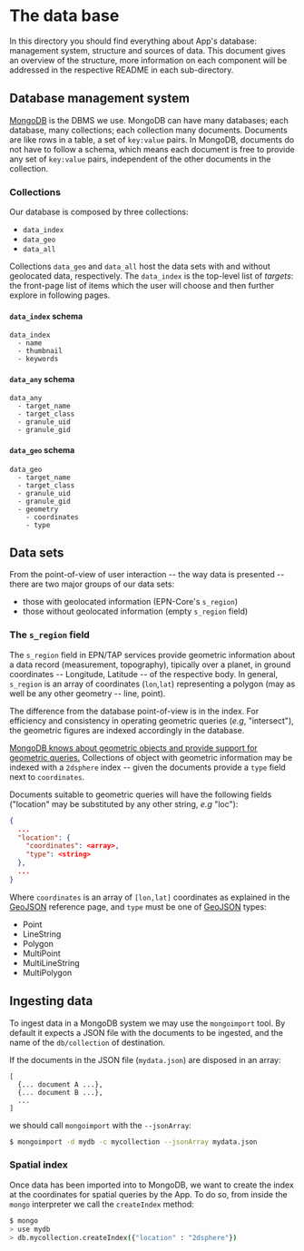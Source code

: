 # The data base

In this directory you should find everything about App's database: management
system, structure and sources of data.
This document gives an overview of the structure, more information on each
component will be addressed in the respective README in each sub-directory.

## Database management system

[MongoDB] is the DBMS we use. MongoDB can have many databases; each database, many
collections; each collection many documents.
Documents are like rows in a table, a set of `key:value` pairs.
In MongoDB, documents do not have to follow a schema, which means each document
is free to provide any set of `key:value` pairs, independent of the other
documents in the collection.

[mongodb]: https://www.mongodb.com/

### Collections

Our database is composed by three collections:
* `data_index`
* `data_geo`
* `data_all`

Collections `data_geo` and `data_all` host the data sets with and without
geolocated data, respectively.
The `data_index` is the top-level list of _targets_: the front-page list of
items which the user will choose and then further explore in following pages.

#### `data_index` schema
```
data_index
  - name
  - thumbnail
  - keywords
```

#### `data_any` schema
```
data_any
  - target_name
  - target_class
  - granule_uid
  - granule_gid
```

#### `data_geo` schema
```
data_geo
  - target_name
  - target_class
  - granule_uid
  - granule_gid
  - geometry
    - coordinates
    - type
```

## Data sets

From the point-of-view of user interaction -- the way data is presented --
there are two major groups of our data sets:

* those with geolocated information (EPN-Core's `s_region`)
* those without geolocated information (empty `s_region` field)


### The `s_region` field

The `s_region` field in EPN/TAP services provide geometric information about a
data record (measurement, topography), tipically over a planet, in ground
coordinates -- Longitude, Latitude -- of the respective body.
In general, `s_region` is an array of coordinates (`lon`,`lat`) representing
a polygon (may as well be any other geometry -- line, point).

The difference from the database point-of-view is in the index.
For efficiency and consistency in operating geometric queries (_e.g_, "intersect"),
the geometric figures are indexed accordingly in the database.

[MongoDB knows about geometric objects and provide support for geometric queries.](https://docs.mongodb.com/manual/geospatial-queries/)
Collections of object with geometric information may be indexed with a `2dsphere`
index -- given the documents provide a `type` field next to `coordinates`.

Documents suitable to geometric queries will have the following fields ("location" may be substituted by any other string, _e.g_ "loc"):
```json
{
  ...
  "location": {
    "coordinates": <array>,
    "type": <string>
  },
  ...
}
```

Where `coordinates` is an array of `[lon,lat]` coordinates as explained in the
[GeoJSON] reference page, and `type` must be one of [GeoJSON] types:
* Point
* LineString
* Polygon
* MultiPoint
* MultiLineString
* MultiPolygon

[GeoJSON]: (https://docs.mongodb.com/manual/reference/geojson/)


## Ingesting data

To ingest data in a MongoDB system we may use the `mongoimport` tool.
By default it expects a JSON file with the documents to be ingested,
and the name of the `db/collection` of destination.

If the documents in the JSON file (`mydata.json`) are disposed in an array:
```
[
  {... document A ...},
  {... document B ...},
  ...
]
```
we should call `mongoimport` with the `--jsonArray`:
```bash
$ mongoimport -d mydb -c mycollection --jsonArray mydata.json
```

### Spatial index

Once data has been imported into to MongoDB, we want to create the index at the
coordinates for spatial queries by the App.
To do so, from inside the `mongo` interpreter we call the `createIndex` method:
```bash
$ mongo
> use mydb
> db.mycollection.createIndex({"location" : "2dsphere"})
```
